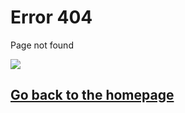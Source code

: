 # Error 404
Page not found

![](https://andrea-augello.github.io/SviluppoSW/media/ambulance.png)

## [Go back to the homepage](https://andrea-augello.github.io/SviluppoSW/)
